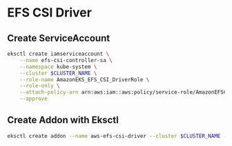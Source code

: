 # EFS CSI Driver
## Create ServiceAccount
``` bash
eksctl create iamserviceaccount \
    --name efs-csi-controller-sa \
    --namespace kube-system \
    --cluster $CLUSTER_NAME \
    --role-name AmazonEKS_EFS_CSI_DriverRole \
    --role-only \
    --attach-policy-arn arn:aws:iam::aws:policy/service-role/AmazonEFSCSIDriverPolicy \
    --approve
```
## Create Addon with Eksctl
``` bash
eksctl create addon --name aws-efs-csi-driver --cluster $CLUSTER_NAME --service-account-role-arn arn:aws:iam::$AWS_ACCOUNT_ID:role/AmazonEKS_EFS_CSI_DriverRole --force
```
